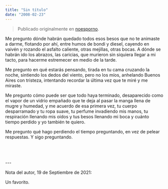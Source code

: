 ```yaml
---
title: "Sin título"
date: "2008-02-23"
---
```


> Publicado originalmente en [noesporno](/noesporno).

Me pregunto dónde habrán quedado todos esos besos que no te animaste a darme, flotando por ahí, entre humos de bondi y diesel, cayendo en vaivén y rozando el asfalto caliente, otras mejillas, otras bocas. A dónde se habrán ido los abrazos, las caricias, que murieron sin siquiera llegar a mi tacto, para hacerme estremecer en medio de la tarde.

Me pregunto en qué estarás pensando, tirada en tu cama cruzando la noche, sintiendo los dedos del viento, pero no los míos, anhelando Buenos Aires con tristeza, intentando recordar la última vez que te miré y me miraste.

Me pregunto cómo puede ser que todo haya terminado, desaparecido como el vapor de un vidrio empañado que te deja al pasar la manga llena de mugre y humedad, y me acuerdo de esa primera vez, tu cuerpo desparramado y tu ropa suave, tu perfume invadiendo mis manos, tu respiración llenando mis oídos y tus besos llenando mi boca y cuánto tiempo perdido y yo también te quiero.

Me pregunto qué hago perdiendo el tiempo preguntando, en vez de pelear respuestas. Y sigo preguntando.


<br>
<br>
<br>
---

Nota del autor, 19 de Septiembre de 2021:

Un favorito.
